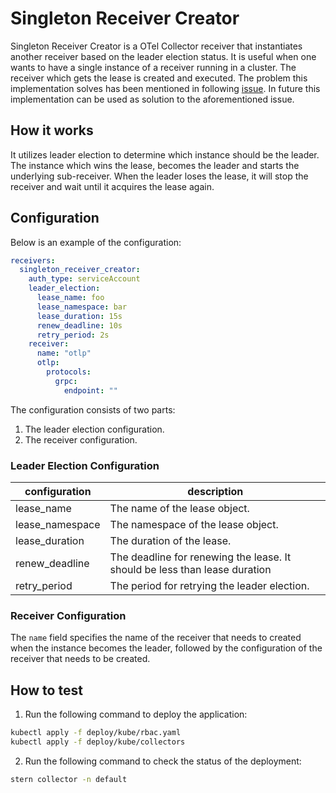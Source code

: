 # Singleton Receiver Creator

Singleton Receiver Creator is a OTel Collector receiver that instantiates another receiver based on the leader election status. It is useful when one wants to have a single instance of a receiver running in a cluster. The receiver which gets the lease is created and executed.
The problem this implementation solves has been mentioned in following [issue](https://github.com/open-telemetry/opentelemetry-collector-contrib/issues/32994). In future this implementation can be used as solution to the aforementioned issue.

## How it works

It utilizes leader election to determine which instance should be the leader. The instance which wins the lease, becomes the leader and starts the underlying sub-receiver. When the leader loses the lease, it will stop the receiver and wait until it acquires the lease again.

## Configuration

Below is an example of the configuration:

```yaml
receivers:
  singleton_receiver_creator:
    auth_type: serviceAccount
    leader_election:
      lease_name: foo
      lease_namespace: bar
      lease_duration: 15s
      renew_deadline: 10s
      retry_period: 2s
    receiver:
      name: "otlp"
      otlp:
        protocols:
          grpc:
            endpoint: ""
```
The configuration consists of two parts:
1. The leader election configuration.
2. The receiver configuration.

### Leader Election Configuration
| configuration   | description                                                                |
|-----------------|----------------------------------------------------------------------------|
| lease_name      | The name of the lease object.                                              |
| lease_namespace | The namespace of the lease object.                                         |
| lease_duration  | The duration of the lease.                                                 |
| renew_deadline  | The deadline for renewing the lease. It should be less than lease duration |
| retry_period    | The period for retrying the leader election.                               |

### Receiver Configuration
The `name` field specifies the name of the receiver that needs to created when the instance becomes the leader, followed by the configuration of the receiver that needs to be created.

## How to test

1. Run the following command to deploy the application:

```bash
kubectl apply -f deploy/kube/rbac.yaml
kubectl apply -f deploy/kube/collectors
```

2. Run the following command to check the status of the deployment:

```bash
stern collector -n default
```
